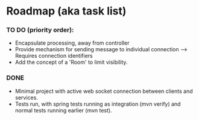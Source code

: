 # Roadmap (aka task list)

### TO DO (priority order):

* Encapsulate processing, away from controller
* Provide mechanism for sending message to individual connection --> Requires connection identifiers
* Add the concept of a 'Room' to limit visibility.

### DONE

* Minimal project with active web socket connection between clients and services.
* Tests run, with spring tests running as integration (mvn verify)
  and normal tests running earlier (mvn test). 